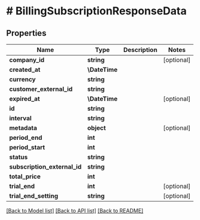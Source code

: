 # # BillingSubscriptionResponseData

## Properties

Name | Type | Description | Notes
------------ | ------------- | ------------- | -------------
**company_id** | **string** |  | [optional]
**created_at** | **\DateTime** |  |
**currency** | **string** |  |
**customer_external_id** | **string** |  |
**expired_at** | **\DateTime** |  | [optional]
**id** | **string** |  |
**interval** | **string** |  |
**metadata** | **object** |  | [optional]
**period_end** | **int** |  |
**period_start** | **int** |  |
**status** | **string** |  |
**subscription_external_id** | **string** |  |
**total_price** | **int** |  |
**trial_end** | **int** |  | [optional]
**trial_end_setting** | **string** |  | [optional]

[[Back to Model list]](../../README.md#models) [[Back to API list]](../../README.md#endpoints) [[Back to README]](../../README.md)
